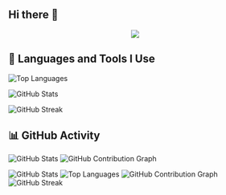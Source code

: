 ## Hi there 👋

<div align="center">
  <img src="./Let’s Code_.jpg"  />
</div>

<h2>🚀 Languages and Tools I Use</h2>

![Top Languages](https://github-readme-stats.vercel.app/api/top-langs/?username=oiiemon9&layout=compact&theme=tokyonight&hide=jupyter%20notebook)

![GitHub Stats](https://github-readme-stats.vercel.app/api?username=oiiemon9&show_icons=true&theme=tokyonight&count_private=true&hide=issues)

![GitHub Streak](https://github-readme-streak-stats.herokuapp.com/?user=oiiemon9&theme=tokyonight)

## 📊 GitHub Activity

![GitHub Stats](https://github-readme-stats.vercel.app/api?username=oiiemon9&show_icons=true&theme=tokyonight)
![GitHub Contribution Graph](https://activity-graph.herokuapp.com/graph?username=oiiemon9&bg_color=0d1117&color=00ff7f&line=00ff7f&point=ffffff&hide_border=true)

![GitHub Stats](https://github-readme-stats.vercel.app/api?username=oiiemon9&show_icons=true&theme=tokyonight&count_private=true)
![Top Languages](https://github-readme-stats.vercel.app/api/top-langs/?username=oiiemon9&layout=compact&theme=tokyonight)
![GitHub Contribution Graph](https://activity-graph.herokuapp.com/graph?username=oiiemon9&bg_color=0d1117&color=00ff7f&line=00ff7f&point=ffffff&hide_border=true)
![GitHub Streak](https://github-readme-streak-stats.herokuapp.com/?user=oiiemon9&theme=tokyonight)

<!--
**oiiemon9/oiiemon9** is a ✨ _special_ ✨ repository because its `README.md` (this file) appears on your GitHub profile.

Here are some ideas to get you started:

- 🔭 I’m currently working on ...
- 🌱 I’m currently learning ...
- 👯 I’m looking to collaborate on ...
- 🤔 I’m looking for help with ...
- 💬 Ask me about ...
- 📫 How to reach me: ...
- 😄 Pronouns: ...
- ⚡ Fun fact: ...
-->
